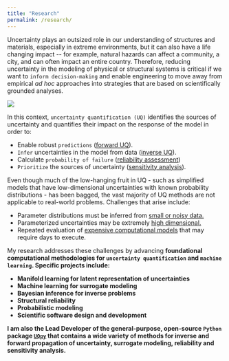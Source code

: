```yaml
---
title: "Research"
permalink: /research/
---
```


Uncertainty plays an outsized role in our understanding of structures and materials, especially in extreme environments, but it can also have a life changing impact -- for example, natural hazards can affect a community, a city, and can often impact an entire country. Therefore, reducing uncertainty in the modeling of physical or structural systems is critical if we want to <code>inform decision-making</code> and enable engineering to move away from empirical <i>ad hoc</i> approaches into strategies that are based on scientifically grounded analyses.

<img src="{{ site.url }}{{ site.baseurl }}/assets/images/UQ.png"/>

In this context, <code>uncertainty quantification (UQ)</code> identifies the sources of uncertainty and quantifies their impact on the response of the model in order to:

* Enable robust <code>predictions</code> (<u>forward UQ</u>).
* <code>Infer</code> uncertainties in the model from data (<u>inverse UQ</u>).
* Calculate <code>probability of failure</code> (<u>reliability assessment</u>)
* <code>Prioritize</code> the sources of uncertainty (<u>sensitivity analysis</u>). 

Even though much of the low-hanging fruit in UQ - such as simplified models that have low-dimensional uncertainties with known probability distributions - has been bagged, the vast majority of UQ methods are not applicable to real-world problems. Challenges that arise include:

* Parameter distributions must be inferred from <u>small or noisy data.</u>
* Parameterized uncertainties may be extremely <u>high dimensional.</u>
* Repeated evaluation of <u>expensive computational models</u> that may require days to execute.


My research addresses these challenges by advancing <strong>foundational computational methodologies</code> for <code>uncertainty quantification</code> and <code>machine learning</code>.  Specific projects include: 

* Manifold learning for latent representation of uncertainties
* Machine learning for surrogate modeling 
* Bayesian inference for inverse problems
* Structural reliability
* Probabilistic modeling
* Scientific software design and development

I am also the <strong>Lead Developer</strong> of the general-purpose, open-source <code>Python</code> package <a href='https://github.com/SURGroup/UQpy' target='_blank'><code>UQpy</code></a> that contains a wide variety of methods for inverse and forward propagation of uncertainty, surrogate modeling, reliability and sensitivity analysis. 